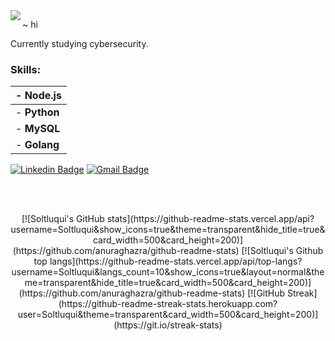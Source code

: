 <img align="left" src="https://images.vexels.com/media/users/3/260938/isolated/lists/fb69cbfbe9d5be3a276c4b5d7f97074e-blue-raven-bird.png">


~ hi

Currently studying cybersecurity.
### Skills:
| - **Node.js**   |
| --------        | 
|- **Python**     |
|- **MySQL**      |
|- **Golang**     |


[![Linkedin Badge](https://img.shields.io/badge/-LinkedIn-blue?style=flat-square&logo=Linkedin&logoColor=white&link=https://www.linkedin.com/in/soltluq/)](https://www.linkedin.com/in/soltluq/)
[![Gmail Badge](https://img.shields.io/badge/-Gmail-d14836?style=flat-square&logo=Gmail&logoColor=white&link=mail@ysoltluquiluizfernando@gmail.com)](mailto:mail@ysoltluquiluizfernando@gmail.com)

 
<br/><br/>
<div align="center">
[![Soltluqui's GitHub stats](https://github-readme-stats.vercel.app/api?username=Soltluqui&show_icons=true&theme=transparent&hide_title=true&card_width=500&card_height=200)](https://github.com/anuraghazra/github-readme-stats)
[![Soltluqui's Github top langs](https://github-readme-stats.vercel.app/api/top-langs?username=Soltluqui&langs_count=10&show_icons=true&layout=normal&theme=transparent&hide_title=true&card_width=500&card_height=200)](https://github.com/anuraghazra/github-readme-stats)
[![GitHub Streak](https://github-readme-streak-stats.herokuapp.com?user=Soltluqui&theme=transparent&card_width=500&card_height=200)](https://git.io/streak-stats)
</div>
